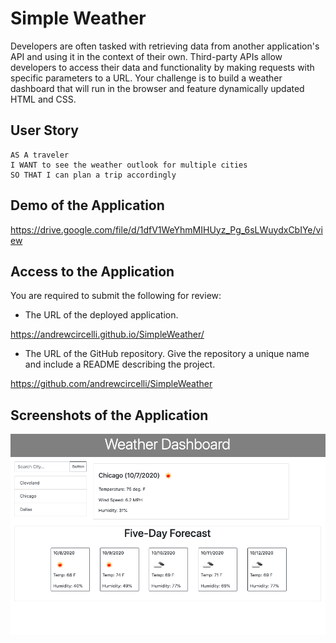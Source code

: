 # Simple Weather

Developers are often tasked with retrieving data from another application's API and using it in the context of their own. Third-party APIs allow developers to access their data and functionality by making requests with specific parameters to a URL. Your challenge is to build a weather dashboard that will run in the browser and feature dynamically updated HTML and CSS.

## User Story

```
AS A traveler
I WANT to see the weather outlook for multiple cities
SO THAT I can plan a trip accordingly
```
## Demo of the Application

https://drive.google.com/file/d/1dfV1WeYhmMIHUyz_Pg_6sLWuydxCbIYe/view

## Access to the Application

You are required to submit the following for review:

* The URL of the deployed application.

https://andrewcircelli.github.io/SimpleWeather/

* The URL of the GitHub repository. Give the repository a unique name and include a README describing the project.

https://github.com/andrewcircelli/SimpleWeather

## Screenshots of the Application

<img src="assets/imgs/WeatherDashboard.png" alt="weather dashboard">

